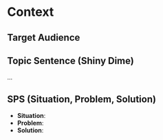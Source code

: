 # Context

## Target Audience

<!-- Who are the target audience?
Who do you mostly expect to read the full paper?
What conference/community would you be ideally publishing in?
Who do you hope the paper gets to for non-technical readers (e.g. policy, other media, other disciplines)?
How does thinking about the target audience make you change how you're approaching the content and style? -->

<!-- You can refer back to the Target Audience when  -->

<!-- - PhD students and industry AI Safety researchers
- Has some understand of X but doesn't have the necessary background in Y
- Most people are unlikely to read the whole thing so it's important that the figures, abstract and introduction explain most of the relevant information; similarly the appendix should not contain any vital information for understanding the work. -->

## Topic Sentence (Shiny Dime)

<!--
Analyse this and then rewrite and then rewrite again.
The shiny dime is the best thing to work out with co-authors
with a whiteboard and an extended discussion.
Once you have that its much easier to decide what to include
in the paper, what experiments to run, where to put emphasis,
what to leave out etc.
-->

...

## SPS (Situation, Problem, Solution)

<!-- Situation = What's the context that people should know about for reading this?
Why is this problem important?
What is the finding of previous work on this topic? -->

<!-- Problem = What is the main problem that you're trying to solve? What had no-one been able to do before? Are there two values that had been in trade-off before?  -->

<!-- Solution = What are you proposing and how does it directly address the problem above? -->

- **Situation**:
- **Problem**:
- **Solution**:
